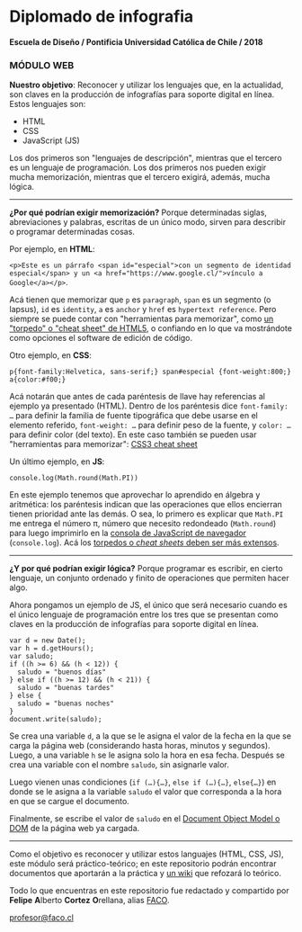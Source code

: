 # Diplomado de infografia
#### Escuela de Diseño / Pontificia Universidad Católica de Chile / 2018

### MÓDULO WEB

**Nuestro objetivo**: Reconocer y utilizar los lenguajes que, en la actualidad, son claves en la producción de infografías para soporte digital en línea. Estos lenguajes son: 

- HTML
- CSS
- JavaScript (JS)

Los dos primeros son "lenguajes de descripción", mientras que el tercero es un lenguaje de programación. Los dos primeros nos pueden exigir mucha memorización, mientras que el tercero exigirá, además, mucha lógica.

-------

**¿Por qué podrían exigir memorización?** Porque determinadas siglas, abreviaciones y palabras, escritas de un único modo, sirven para describir o programar determinadas cosas.

Por ejemplo, en **HTML**: 

`<p>Este es un párrafo <span id="especial">con un segmento de identidad especial</span> y un <a href="https://www.google.cl/">vínculo a Google</a></p>`. 

Acá tienen que memorizar que `p` es `paragraph`, `span` es un segmento (o lapsus), `id` es `identity`, `a` es `anchor` y `href` es `hypertext reference`. Pero siempre se puede contar con "herramientas para memorizar", como [un "torpedo" o "cheat sheet" de HTML5](https://websitesetup.org/HTML5-cheat-sheet.pdf), o confiando en lo que va mostrándote como opciones el software de edición de código.

Otro ejemplo, en **CSS**:

`p{font-family:Helvetica, sans-serif;} span#especial {font-weight:800;} a{color:#f00;} `

Acá notarán que antes de cada paréntesis de llave hay referencias al ejemplo ya presentado (HTML). Dentro de los paréntesis dice `font-family: …` para definir la familia de fuente tipográfica que debe usarse en el elemento referido, `font-weight: …` para definir peso de la fuente, y `color: …` para definir color (del texto). En este caso también se pueden usar "herramientas para memorizar": [CSS3 cheat sheet](https://cloud.netlifyusercontent.com/assets/344dbf88-fdf9-42bb-adb4-46f01eedd629/d7fb67af-5180-463d-b58a-bfd4a220d5d0/css3-cheat-sheet.pdf) 

Un último ejemplo, en **JS**:

`console.log(Math.round(Math.PI))`

En este ejemplo tenemos que aprovechar lo aprendido en álgebra y aritmética: los paréntesis indican que las operaciones que ellos encierran tienen prioridad ante las demás. O sea, lo primero es explicar que `Math.PI` me entrega el número π, número que necesito redondeado (`Math.round`) para luego imprimirlo en la [consola de JavaScript de navegador](https://norfipc.com/inf/como-usar-consola-javascript-navegador-web.php) (`console.log`). Acá los [torpedos o *cheat sheets* deben ser más extensos](https://htmlcheatsheet.com/js/).

-------

**¿Y por qué podrían exigir lógica?** Porque programar es escribir, en cierto lenguaje, un conjunto ordenado y finito de operaciones que permiten hacer algo.

Ahora pongamos un ejemplo de JS, el único que será necesario cuando es el único lenguaje de programación entre los tres que se presentan como claves en la producción de infografías para soporte digital en línea. 

```
var d = new Date();
var h = d.getHours();
var saludo;
if ((h >= 6) && (h < 12)) { 
  saludo = "buenos días"
} else if ((h >= 12) && (h < 21)) {
  saludo = "buenas tardes"
} else { 
  saludo = "buenas noches"
}
document.write(saludo);
```

Se crea una variable `d`, a la que se le asigna el valor de la fecha en la que se carga la página web (considerando hasta horas, minutos y segundos). Luego, a una variable `h` se le asigna solo la hora en esa fecha. Después se crea una variable con el nombre `saludo`, sin asignarle valor.

Luego vienen unas condiciones (`if (…){…}`, `else if (…){…}`, `else{…}`) en donde se le asigna a la variable `saludo` el valor que corresponda a la hora en que se cargue el documento. 

Finalmente, se escribe el valor de `saludo` en el [Document Object Model o DOM](https://www.w3schools.com/js/js_htmldom.asp) de la página web ya cargada.

-----------

Como el objetivo es reconocer y utilizar estos languajes (HTML, CSS, JS), este módulo será práctico-teórico; en este repositorio podrán encontrar documentos que aportarán a la práctica y [un wiki](https://github.com/profesorfaco/infografia/wiki) que refozará lo teórico. 

Todo lo que encuentras en este repositorio fue redactado y compartido por **Felipe** **A**lberto **Cortez** **O**rellana, alias [FACO](http://profesor.faco.cl/).

profesor@faco.cl
